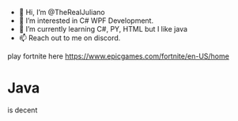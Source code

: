 - 👋 Hi, I’m @TheRealJuliano
- 👀 I’m interested in C# WPF Development.
- 🌱 I’m currently learning C#, PY, HTML but I like java
- 📫 Reach out to me on discord.

play fortnite here https://www.epicgames.com/fortnite/en-US/home


<!DOCTYPE html>
<html>
<body>

<h1>Java</h1>
<p>is decent</p>

<p id="demo"></p>

<script>
document.getElementById("demo").innerHTML = 5 + 6;
</script>

</body>
</html>
